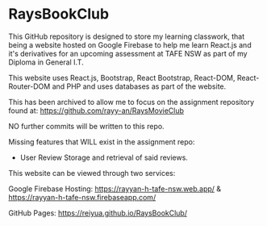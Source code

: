 # RaysBookClub

This GitHub repository is designed to store my learning classwork, that being a website hosted on Google Firebase to help me learn React.js and it's derivatives for an upcoming assessment at TAFE NSW as part of my Diploma in General I.T.

This website uses React.js, Bootstrap, React Bootstrap, React-DOM, React-Router-DOM and PHP and uses databases as part of the website. 

This has been archived to allow me to focus on the assignment repository found at: https://github.com/rayy-an/RaysMovieClub

NO further commits will be written to this repo.

Missing features that WILL exist in the assignment repo:

- User Review Storage and retrieval of said reviews.

This website can be viewed through two services: 

Google Firebase Hosting: https://rayyan-h-tafe-nsw.web.app/ & https://rayyan-h-tafe-nsw.firebaseapp.com/

GitHub Pages: https://reiyua.github.io/RaysBookClub/
